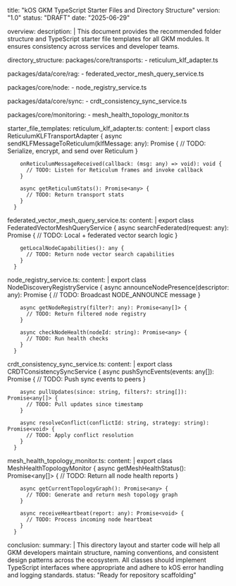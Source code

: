 title: "kOS GKM TypeScript Starter Files and Directory Structure" version: "1.0" status: "DRAFT" date: "2025-06-29"

overview: description: | This document provides the recommended folder structure and TypeScript starter file templates for all GKM modules. It ensures consistency across services and developer teams.

directory\_structure: packages/core/transports: - reticulum\_klf\_adapter.ts

packages/data/core/rag: - federated\_vector\_mesh\_query\_service.ts

packages/core/node: - node\_registry\_service.ts

packages/data/core/sync: - crdt\_consistency\_sync\_service.ts

packages/core/monitoring: - mesh\_health\_topology\_monitor.ts

starter\_file\_templates: reticulum\_klf\_adapter.ts: content: | export class ReticulumKLFTransportAdapter { async sendKLFMessageToReticulum(klfMessage: any): Promise { // TODO: Serialize, encrypt, and send over Reticulum }

```
    onReticulumMessageReceived(callback: (msg: any) => void): void {
      // TODO: Listen for Reticulum frames and invoke callback
    }

    async getReticulumStats(): Promise<any> {
      // TODO: Return transport stats
    }
  }
```

federated\_vector\_mesh\_query\_service.ts: content: | export class FederatedVectorMeshQueryService { async searchFederated(request: any): Promise { // TODO: Local + federated vector search logic }

```
    getLocalNodeCapabilities(): any {
      // TODO: Return node vector search capabilities
    }
  }
```

node\_registry\_service.ts: content: | export class NodeDiscoveryRegistryService { async announceNodePresence(descriptor: any): Promise { // TODO: Broadcast NODE\_ANNOUNCE message }

```
    async getNodeRegistry(filter?: any): Promise<any[]> {
      // TODO: Return filtered node registry
    }

    async checkNodeHealth(nodeId: string): Promise<any> {
      // TODO: Run health checks
    }
  }
```

crdt\_consistency\_sync\_service.ts: content: | export class CRDTConsistencySyncService { async pushSyncEvents(events: any[]): Promise { // TODO: Push sync events to peers }

```
    async pullUpdates(since: string, filters?: string[]): Promise<any[]> {
      // TODO: Pull updates since timestamp
    }

    async resolveConflict(conflictId: string, strategy: string): Promise<void> {
      // TODO: Apply conflict resolution
    }
  }
```

mesh\_health\_topology\_monitor.ts: content: | export class MeshHealthTopologyMonitor { async getMeshHealthStatus(): Promise\<any[]> { // TODO: Return all node health reports }

```
    async getCurrentTopologyGraph(): Promise<any> {
      // TODO: Generate and return mesh topology graph
    }

    async receiveHeartbeat(report: any): Promise<void> {
      // TODO: Process incoming node heartbeat
    }
  }
```

conclusion: summary: | This directory layout and starter code will help all GKM developers maintain structure, naming conventions, and consistent design patterns across the ecosystem. All classes should implement TypeScript interfaces where appropriate and adhere to kOS error handling and logging standards. status: "Ready for repository scaffolding"

